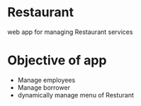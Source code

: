 # Restaurant
web app for managing Restaurant services

# Objective of app
* Manage employees
* Manage borrower
* dynamically manage menu of Resturant
